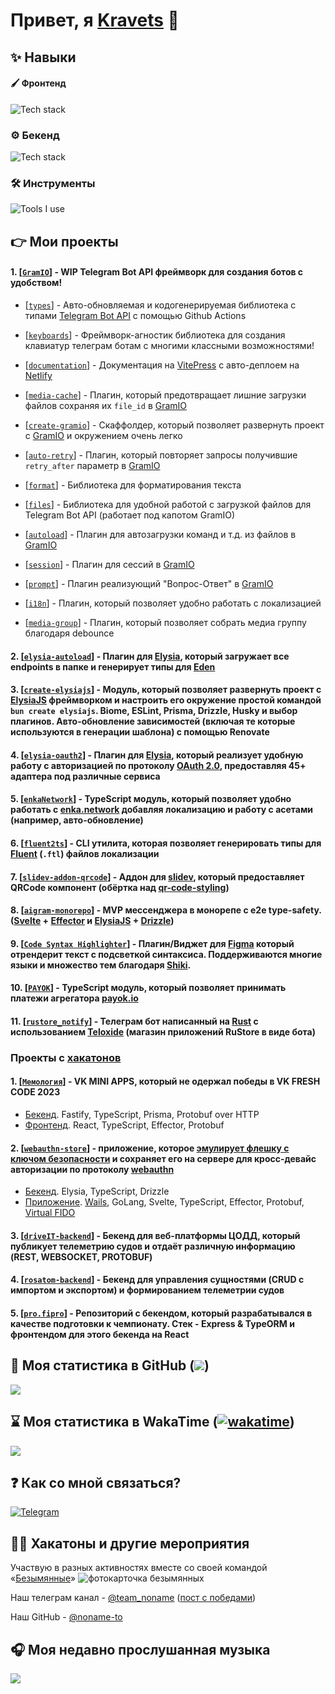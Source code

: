 # Привет, я [Kravets](https://github.com/kravetsone/) 👋

## ✨ Навыки

#### 🖌️ Фронтенд

![Tech stack](https://skillicons.dev/icons?i=typescript,javascript,regex,electron,tauri,react,svelte,tailwind,vue,html,css,md)

### ⚙️ Бекенд

![Tech stack](https://skillicons.dev/icons?i=nodejs,bun,typescript,javascript,py,regex,elysia,express,postgres,prisma,sequelize,redis,ros)

### 🛠 Инструменты

![Tools I use](https://skillicons.dev/icons?i=vscode,webstorm,windows,rollup,vite,vercel,netlify,cloudflare,git,github,discord,githubactions,npm,obsidian,postman,sentry)

## 👉 Мои проекты

#### 1. [[`GramIO`](https://github.com/gramiojs)] - WIP Telegram Bot API фреймворк для создания ботов с удобством!

-   [[`types`](https://github.com/gramiojs/types)] - Авто-обновляемая и кодогенерируемая библиотека с типами [Telegram Bot API](https://core.telegram.org/bots/api) с помощью Github Actions

-   [[`keyboards`](https://github.com/gramiojs/keyboards)] - Фреймворк-агностик библиотека для создания клавиатур телеграм ботам с многими классными возможностями!

-   [[`documentation`](https://gramio.netlify.app/)] - Документация на [VitePress](https://vitepress.dev/) с авто-деплоем на [Netlify](https://www.netlify.com/)

-   [[`media-cache`](https://github.com/gramiojs/prompt)] - Плагин, который предотвращает лишние загрузки файлов сохраняя их `file_id` в [GramIO](https://github.com/gramiojs)

-   [[`create-gramio`](https://github.com/gramiojs/create-gramio)] - Скаффолдер, который позволяет развернуть проект с [GramIO](https://github.com/gramiojs) и окружением очень легко

-   [[`auto-retry`](https://github.com/gramiojs/prompt)] - Плагин, который повторяет запросы получившие `retry_after` параметр в [GramIO](https://github.com/gramiojs)

-   [[`format`](https://github.com/gramiojs/format)] - Библиотека для форматирования текста

-   [[`files`](https://github.com/gramiojs/files)] - Библиотека для удобной работой с загрузкой файлов для Telegram Bot API (работает под капотом GramIO)

-   [[`autoload`](https://github.com/gramiojs/autoload)] - Плагин для автозагрузки команд и т.д. из файлов в [GramIO](https://github.com/gramiojs)

-   [[`session`](https://github.com/gramiojs/session)] - Плагин для сессий в [GramIO](https://github.com/gramiojs)

-   [[`prompt`](https://github.com/gramiojs/prompt)] - Плагин реализующий "Вопрос-Ответ" в [GramIO](https://github.com/gramiojs)

-   [[`i18n`](https://github.com/gramiojs/i18n)] - Плагин, который позволяет удобно работать с локализацией

-   [[`media-group`](https://github.com/gramiojs/i18n)] - Плагин, который позволяет собрать медиа группу благодаря debounce

#### 2. [[`elysia-autoload`](https://github.com/kravetsone/elysia-autoload)] - Плагин для [Elysia](https://elysiajs.com), который загружает все endpoints в папке и генерирует типы для [Eden](https://elysiajs.com/eden/overview.html)

#### 3. [[`create-elysiajs`](https://github.com/kravetsone/create-elysiajs)] - Модуль, который позволяет развернуть проект с [ElysiaJS](https://elysiajs.com) фреймворком и настроить его окружение простой командой `bun create elysiajs`. Biome, ESLint, Prisma, Drizzle, Husky и выбор плагинов. Авто-обновление зависимостей (включая те которые используются в генерации шаблона) с помощью Renovate

#### 4. [[`elysia-oauth2`](https://github.com/kravetsone/elysia-oauth2)] - Плагин для [Elysia](https://elysiajs.com), который реализует удобную работу с авторизацией по протоколу [OAuth 2.0](https://en.wikipedia.org/wiki/OAuth), предоставляя **45+** адаптера под различные сервиса

#### 5. [[`enkaNetwork`](https://github.com/kravetsone/enkaNetwork)] - TypeScript модуль, который позволяет удобно работать с [enka.network](https://enka.network/) добавляя локализацию и работу с асетами (например, авто-обновление)

#### 6. [[`fluent2ts`](https://github.com/kravetsone/fluent2ts)] - CLI утилита, которая позволяет генерировать типы для [Fluent](https://projectfluent.org/) (`.ftl`) файлов локализации

#### 7. [[`slidev-addon-qrcode`](https://github.com/kravetsone/slidev-addon-qrcode)] - Аддон для [slidev](https://sli.dev/), который предоставляет QRCode компонент (обёртка над [qr-code-styling](https://github.com/kozakdenys/qr-code-styling))

#### 8. [[`aigram-monorepo`](https://github.com/kravetsone/aigram-monorepo)] - MVP мессенджера в монорепе с e2e type-safety. ([Svelte](https://svelte.dev/) + [Effector](https://effector.dev/) и [ElysiaJS](https://elysiajs.com/) + [Drizzle](https://orm.drizzle.team/))

#### 9. [[`Code Syntax Highlighter`](https://github.com/kravetsone/Code-Syntax-Highlighter)] - Плагин/Виджет для [Figma](https://www.figma.com/) который отрендерит текст с подсветкой синтаксиса. Поддерживаются многие языки и множество тем благодаря [Shiki](https://shiki.style/guide/).

#### 10. [[`PAYOK`](https://github.com/kravetsone/payok)] - TypeScript модуль, который позволяет принимать платежи агрегатора [payok.io](https://payok.io/)

#### 11. [[`rustore_notify`](https://github.com/kravetsone/rustore_notify)] - Телеграм бот написанный на [Rust](https://www.rust-lang.org/) с использованием [Teloxide](https://github.com/teloxide/teloxide) (магазин приложений **RuSt**ore в виде бота)

### Проекты с [хакатонов](#-хакатоны-и-другие-мероприятия)

#### 1. [[`Мемология`](https://vk.com/app51712852)] - VK MINI APPS, который не одержал победы в VK FRESH CODE 2023

-   [Бекенд](https://github.com/kravetsone/memology-backend). Fastify, TypeScript, Prisma, Protobuf over HTTP
-   [Фронтенд](https://github.com/localhostov2/memology). React, TypeScript, Effector, Protobuf

#### 2. [[`webauthn-store`](https://github.com/noname-to/nuclear-linker)] - приложение, которое [эмулирует флешку с ключом безопасности](https://github.com/bulwarkid/virtual-fido) и сохраняет его на сервере для кросс-девайс авторизации по протоколу [webauthn](https://developer.mozilla.org/en-US/docs/Web/API/Web_Authentication_API)

-   [Бекенд](https://github.com/kravetsone/webauthn-store-backend). Elysia, TypeScript, Drizzle
-   [Приложение](https://github.com/kravetsone/webauthn-store-app). [Wails](https://wails.io/), GoLang, Svelte, TypeScript, Effector, Protobuf, [Virtual FIDO](https://github.com/bulwarkid/virtual-fido)

#### 3. [[`driveIT-backend`](https://github.com/kravetsone/driveIT-backend)] - Бекенд для веб-платформы ЦОДД, который публикует телеметрию судов и отдаёт различную информацию (REST, WEBSOCKET, PROTOBUF)

#### 4. [[`rosatom-backend`](https://github.com/kravetsone/rosatom-backend)] - Бекенд для управления сущностями (CRUD с импортом и экспортом) и формированием телеметрии судов

#### 5. [[`pro.fipro`](https://github.com/kravetsone/pro.firpo)] - Репозиторий с бекендом, который разрабатывался в качестве подготовки к чемпионату. Стек - Express & TypeORM и фронтендом для этого бекенда на React

## 📖 Моя статистика в GitHub (![](https://komarev.com/ghpvc/?username=kravetsine&color=a960ff))

[![](https://github-readme-stats.vercel.app/api?username=kravetsone&theme=jolly&show_icons=true&hide_title=true&count_private=true&locale=ru)](https://github.com/kravetsone/)

## ⌛ Моя статистика в WakaTime ([![wakatime](https://wakatime.com/badge/user/2e9f39d3-4b8e-42c3-a3c5-4b4b8adfbff2.svg)](https://wakatime.com/@2e9f39d3-4b8e-42c3-a3c5-4b4b8adfbff2))

[![](https://github-readme-stats.vercel.app/api/wakatime?username=kravets&theme=jolly&hide_title=true)](https://wakatime.com/@2e9f39d3-4b8e-42c3-a3c5-4b4b8adfbff2)

## ❓ Как со мной связаться?

[![Telegram](https://img.shields.io/badge/Telegram-2CA5E0?style=for-the-badge&logo=telegram&logoColor=white)](https://t.me/noname2544)

## 🧑‍💻 Хакатоны и другие мероприятия

Участвую в разных активностях вместе со своей командой «[Безымянные](https://t.me/team_noname)»
![фотокарточка безымянных](https://github.com/kravetsone/kravetsone/assets/57632712/5d94c8f2-bbc2-4d50-b027-437192ab1153)

Наш телеграм канал - [@team_noname](https://t.me/team_noname) ([пост с победами](https://t.me/team_noname/137))

Наш GitHub - [@noname-to](https://github.com/noname-to/)

## 🎧 Моя недавно прослушанная музыка

[![](https://spotify-recently-played-readme.vercel.app/api?user=jdex6213e4kct1lmdg1f7t6qq&unique=1)](https://open.spotify.com/user/jdex6213e4kct1lmdg1f7t6qq?si=42a42941db0d4afc)
